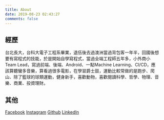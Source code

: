 ```yaml
---
title: About
date: 2019-08-23 02:43:27
comments: false
---
```


## 經歷

台北長大，台科大電子工程系畢業，退伍後去過澳洲當過背包客一年半，回國後想要有寫程式的技能，於是開始自學寫程式，當過全端工程師五年多，小外商小Team Lead，寫過前端、後端、Android、一點Machine Learning、CI/CD，應該算聽蠻多音樂，算看過很多電影，在學習爵士鼓，運動比較常做的是跑步、爬山、除了籃球的球類運動，健身新手，喜歡動物，喜歡閱讀科學、哲學、物理、音樂、商業、投資理財。

## 其他

[Facebook](https://www.facebook.com/wayne.chang.taipei)
[Instagram](https://www.instagram.com/chewei_chang/)
[Github](https://github.com/ThisWayne)
[LinkedIn](https://www.linkedin.com/in/chewei/)
